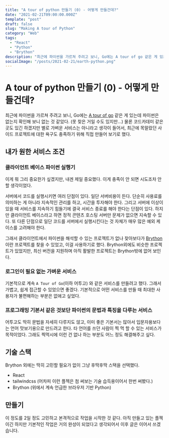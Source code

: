 ```yaml
---
title: "A tour of python 만들기 (0) - 어떻게 만들건데?"
date: "2021-02-21T09:00:00.000Z"
template: "post"
draft: false
slug: "Making A tour of Python"
category: "Web"
tags:
  - "React"
  - "Python"
  - "Brython"
description: "최근에 파이썬을 가르쳐 주려고 보니, Go에는 A tour of go 같은 게 있는데 파이썬은 없는지 확인해 보니 없는 것 같았다. (못 찾은 거일 수도 있지만...) 물론 코드카데미 같은 곳도 있긴 하겠지만 별로 가벼운 서비스는 아니라고 생각이 들어서, 최근에 목말랐던 사이드 프로젝트에 대한 욕구도 충족하기 위해 직접 만들어 보기로 했다."
socialImage: "/posts/2021-02-21/earth-python.png"
---
```

# A tour of python 만들기 (0) - 어떻게 만들건데?

최근에 파이썬을 가르쳐 주려고 보니, Go에는 [A tour of go](https://tour.golang.org/) 같은 게 있는데 파이썬은 없는지 확인해 보니 없는 것 같았다. (못 찾은 거일 수도 있지만...) 물론 코드카데미 같은 곳도 있긴 하겠지만 별로 가벼운 서비스는 아니라고 생각이 들어서, 최근에 목말랐던 사이드 프로젝트에 대한 욕구도 충족하기 위해 직접 만들어 보기로 했다.

## 내가 원한 서비스 조건

### 클라이언트 베이스 파이썬 실행기

이게 뭐 그리 중요한가 싶겠지만, 내겐 제일 중요했다. 이게 충족이 안 되면 시도조차 안 할 생각이었다.

서버에서 코드를 실행시키면 여러 단점이 있다. 일단 서버비용이 든다. 단순히 사용료를 의미하는 게 아니라 지속적인 관리를 하고, 시간을 투자해야 한다. 그리고 서버에 이상이 있을 때 서비스를 지속하기 힘들기에 결국 서비스 종료를 해야 한다는 단점이 있다. 하지만 클라이언트 베이스라고 하면 정적 콘텐츠 호스팅 서버만 문제가 없으면 지속할 수 있다. 또 다른 단점으로 일단 코드를 서버에서 실행시킨다는 것 자체가 매우 많은 예외 케이스를 고려해야 한다.

그래서 클라이언트에서 파이썬을 해석할 수 있는 프로젝트가 없나 찾아보다가 [Brython](https://brython.info/index.html)이란 프로젝트를 찾을 수 있었고, 이걸 사용하기로 했다. Brython외에도 비슷한 프로젝트가 있었지만, 최신 버전을 지원하며 아직 활발한 프로젝트는 Brython밖에 없어 보인다.

### 로그인이 필요 없는 가벼운 서비스

기본적으로 계속 `A Tour of Go`(이하 어투고) 와 같은 서비스를 만들려고 했다. 그래서 가볍고, 쉽게 접근할 수 있었으면 좋겠다. 기본적으로 어떤 서비스를 만들 때 최대한 사용자가 불편해하는 부분은 없애고 싶었다.

### 프로그래밍 기본서 같은 것보단 파이썬의 문법과 특징을 다루는 서비스

어투고도 딱히 문법을 자세히 다루지도 않고, 이미 좋은 기본서는 많아서 입문자용보다는 언어 맛보기용으로 만드려고 한다. 타 언어를 쓰던 사람이 찍 먹 할 수 있는 서비스가 목적이었다. 그래도 찍먹시에 이런 건 없나 하는 부분도 어느 정도 해결해주고 싶다.

## 기술 스택

Brython 외에는 딱히 고민할 필요가 없이 그냥 후딱후딱 스택을 선택했다.

- React
- tailwindcss (어차피 이런 플젝은 첨 써보는 기술 습득용이어서 한번 써봤다.)
- Brython (위에서 계속 언급한 브라우저 기반 Python)

## 만들기

이 정도를 2일 정도 고민하고 본격적으로 작업을 시작한 것 같다. 아직 만들고 있는 플젝이긴 하지만 기본적인 작업은 거의 완성이 되었다고 생각되어서 이후 글은 이어서 쓰겠습니다.